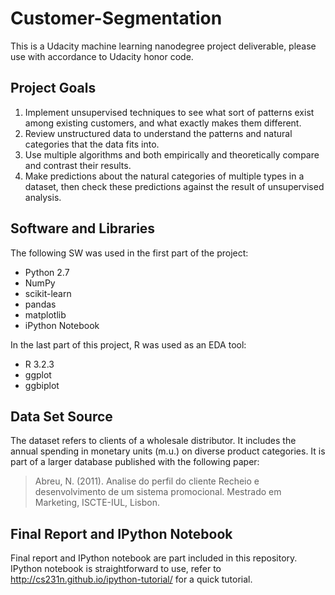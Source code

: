 # Customer-Segmentation
This is a Udacity machine learning nanodegree project deliverable, please use with accordance to Udacity honor code.

## Project Goals
1. Implement unsupervised techniques to see what sort of patterns exist among existing customers, and what exactly makes them different.
2. Review unstructured data to understand the patterns and natural categories that the data fits into.
3. Use multiple algorithms and both empirically and theoretically compare and contrast their results.
4. Make predictions about the natural categories of multiple types in a dataset, then check these predictions against the result of unsupervised analysis.

## Software and Libraries
The following SW was used in the first part of the project:
* Python 2.7
* NumPy
* scikit-learn
* pandas
* matplotlib
* iPython Notebook

In the last part of this project, R was used as an EDA tool:
* R 3.2.3
* ggplot
* ggbiplot

## Data Set Source
The dataset refers to clients of a wholesale distributor. It includes the annual spending in monetary units (m.u.) on diverse product categories.
It is part of a larger database published with the following paper:
> Abreu, N. (2011). Analise do perfil do cliente Recheio e desenvolvimento de um sistema promocional. Mestrado em Marketing, ISCTE-IUL, Lisbon.

## Final Report and IPython Notebook
Final report and IPython notebook are part included in this repository. IPython notebook is straightforward to use, refer to http://cs231n.github.io/ipython-tutorial/ for a quick tutorial.
